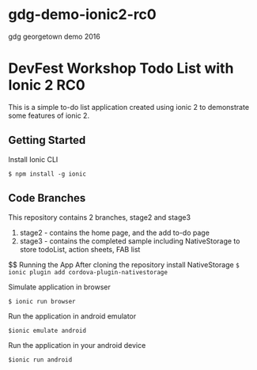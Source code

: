 # gdg-demo-ionic2-rc0
gdg georgetown demo 2016

# DevFest Workshop Todo List with Ionic 2 RC0
This is a simple to-do list application created using ionic 2 to demonstrate some features of ionic 2.

## Getting Started
Install Ionic CLI 

`$ npm install -g ionic`

## Code Branches
This repository contains 2 branches, stage2 and stage3
1. stage2 - contains the home page, and the add to-do page
2. stage3 - contains the completed sample including NativeStorage to store todoList, action sheets, FAB list

$$ Running the App
After cloning the repository install NativeStorage
`$ ionic plugin add cordova-plugin-nativestorage`

Simulate application in browser

`$ ionic run browser`

Run the application in android emulator

`$ionic emulate android`

Run the application in your android device

`$ionic run android`

